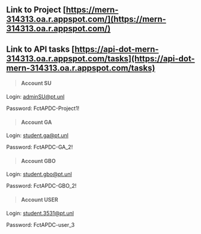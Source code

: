 ## Link to Project    [https://mern-314313.oa.r.appspot.com/](https://mern-314313.oa.r.appspot.com/)
## Link to API tasks  [https://api-dot-mern-314313.oa.r.appspot.com/tasks](https://api-dot-mern-314313.oa.r.appspot.com/tasks)

> #### Account SU

Login: 
adminSU@pt.unl

Password:
FctAPDC-Project1!


> #### Account GA

Login: 
student.ga@pt.unl

Password:
FctAPDC-GA_2!


> #### Account GBO

Login: 
student.gbo@pt.unl

Password:
FctAPDC-GBO_2!


> #### Account USER

Login: 
student.3531@pt.unl

Password:
FctAPDC-user_3
